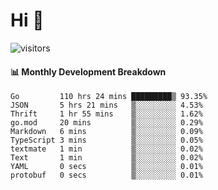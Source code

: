 # Hi 👋
 
![visitors](https://visitor-badge.glitch.me/badge?page_id=sorcererxw.sorcererx)

#### 📊 Monthly Development Breakdown

<!--START_SECTION:waka-->
```text
Go         110 hrs 24 mins █████████▒ 93.35%
JSON       5 hrs 21 mins   ▒░░░░░░░░░ 4.53%
Thrift     1 hr 55 mins    ▒░░░░░░░░░ 1.62%
go.mod     20 mins         ▒░░░░░░░░░ 0.29%
Markdown   6 mins          ▒░░░░░░░░░ 0.09%
TypeScript 3 mins          ▒░░░░░░░░░ 0.05%
textmate   1 min           ▒░░░░░░░░░ 0.02%
Text       1 min           ▒░░░░░░░░░ 0.02%
YAML       0 secs          ▒░░░░░░░░░ 0.01%
protobuf   0 secs          ▒░░░░░░░░░ 0.01%
```
<!--END_SECTION:waka-->
